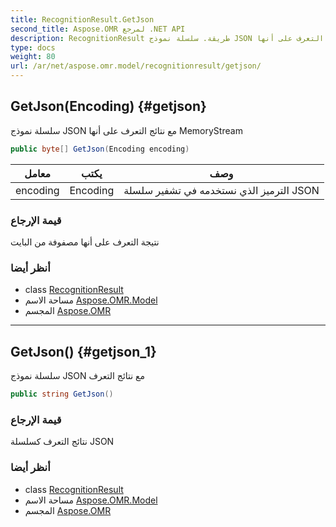```yaml
---
title: RecognitionResult.GetJson
second_title: Aspose.OMR لمرجع .NET API
description: RecognitionResult طريقة. سلسلة نموذج JSON مع نتائج التعرف على أنها MemoryStream
type: docs
weight: 80
url: /ar/net/aspose.omr.model/recognitionresult/getjson/
---
```

## GetJson(Encoding) {#getjson}

سلسلة نموذج JSON مع نتائج التعرف على أنها MemoryStream

```csharp
public byte[] GetJson(Encoding encoding)
```

| معامل | يكتب | وصف |
| --- | --- | --- |
| encoding | Encoding | الترميز الذي نستخدمه في تشفير سلسلة JSON |

### قيمة الإرجاع

نتيجة التعرف على أنها مصفوفة من البايت

### أنظر أيضا

* class [RecognitionResult](../)
* مساحة الاسم [Aspose.OMR.Model](../../recognitionresult/)
* المجسم [Aspose.OMR](../../../)

---

## GetJson() {#getjson_1}

سلسلة نموذج JSON مع نتائج التعرف

```csharp
public string GetJson()
```

### قيمة الإرجاع

نتائج التعرف كسلسلة JSON

### أنظر أيضا

* class [RecognitionResult](../)
* مساحة الاسم [Aspose.OMR.Model](../../recognitionresult/)
* المجسم [Aspose.OMR](../../../)


